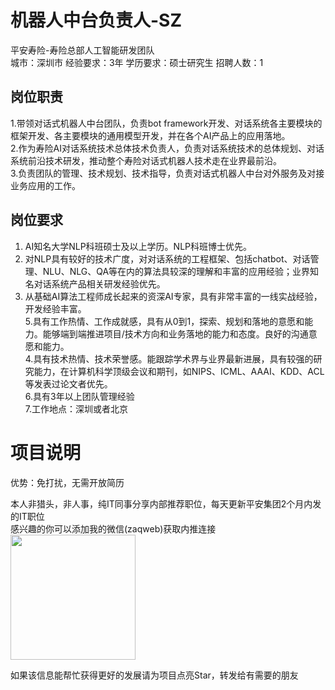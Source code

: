 # 机器人中台负责人-SZ
平安寿险-寿险总部人工智能研发团队  
城市：深圳市 经验要求：3年 学历要求：硕士研究生  招聘人数：1

## 岗位职责
1.带领对话式机器人中台团队，负责bot framework开发、对话系统各主要模块的框架开发、各主要模块的通用模型开发，并在各个AI产品上的应用落地。   
2.作为寿险AI对话系统技术总体技术负责人，负责对话系统技术的总体规划、对话系统前沿技术研发，推动整个寿险对话式机器人技术走在业界最前沿。   
3.负责团队的管理、技术规划、技术指导，负责对话式机器人中台对外服务及对接业务应用的工作。

## 岗位要求
1.  AI知名大学NLP科班硕士及以上学历。NLP科班博士优先。   
2. 对NLP具有较好的技术广度，对对话系统的工程框架、包括chatbot、对话管理、NLU、NLG、QA等在内的算法具较深的理解和丰富的应用经验；业界知名对话系统产品相关研发经验优先。   
3. 从基础AI算法工程师成长起来的资深AI专家，具有非常丰富的一线实战经验，开发经验丰富。   
5.具有工作热情、工作成就感，具有从0到1，探索、规划和落地的意愿和能力。能够端到端推进项目/技术方向和业务落地的能力和态度。良好的沟通意愿和能力。   
4.具有技术热情、技术荣誉感。能跟踪学术界与业界最新进展，具有较强的研究能力，在计算机科学顶级会议和期刊，如NIPS、ICML、AAAI、KDD、ACL等发表过论文者优先。   
6.具有3年以上团队管理经验   
7.工作地点：深圳或者北京

# 项目说明

优势：免打扰，无需开放简历

本人非猎头，非人事，纯IT同事分享内部推荐职位，每天更新平安集团2个月内发的IT职位  
感兴趣的你可以添加我的微信(zaqweb)获取内推连接  
<img src="https://github.com/zaqweb/PA-IT-JOBS/blob/master/WechatICode.jpeg"  height="200" width="200">

如果该信息能帮忙获得更好的发展请为项目点亮Star，转发给有需要的朋友




